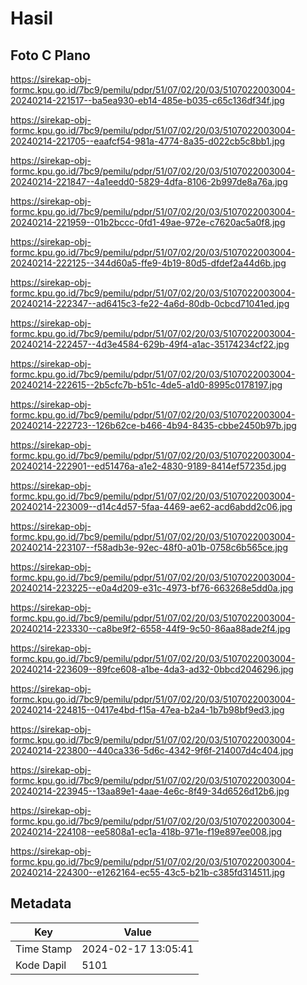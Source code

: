 # Hasil

## Foto C Plano

https://sirekap-obj-formc.kpu.go.id/7bc9/pemilu/pdpr/51/07/02/20/03/5107022003004-20240214-221517--ba5ea930-eb14-485e-b035-c65c136df34f.jpg

https://sirekap-obj-formc.kpu.go.id/7bc9/pemilu/pdpr/51/07/02/20/03/5107022003004-20240214-221705--eaafcf54-981a-4774-8a35-d022cb5c8bb1.jpg

https://sirekap-obj-formc.kpu.go.id/7bc9/pemilu/pdpr/51/07/02/20/03/5107022003004-20240214-221847--4a1eedd0-5829-4dfa-8106-2b997de8a76a.jpg

https://sirekap-obj-formc.kpu.go.id/7bc9/pemilu/pdpr/51/07/02/20/03/5107022003004-20240214-221959--01b2bccc-0fd1-49ae-972e-c7620ac5a0f8.jpg

https://sirekap-obj-formc.kpu.go.id/7bc9/pemilu/pdpr/51/07/02/20/03/5107022003004-20240214-222125--344d60a5-ffe9-4b19-80d5-dfdef2a44d6b.jpg

https://sirekap-obj-formc.kpu.go.id/7bc9/pemilu/pdpr/51/07/02/20/03/5107022003004-20240214-222347--ad6415c3-fe22-4a6d-80db-0cbcd71041ed.jpg

https://sirekap-obj-formc.kpu.go.id/7bc9/pemilu/pdpr/51/07/02/20/03/5107022003004-20240214-222457--4d3e4584-629b-49f4-a1ac-35174234cf22.jpg

https://sirekap-obj-formc.kpu.go.id/7bc9/pemilu/pdpr/51/07/02/20/03/5107022003004-20240214-222615--2b5cfc7b-b51c-4de5-a1d0-8995c0178197.jpg

https://sirekap-obj-formc.kpu.go.id/7bc9/pemilu/pdpr/51/07/02/20/03/5107022003004-20240214-222723--126b62ce-b466-4b94-8435-cbbe2450b97b.jpg

https://sirekap-obj-formc.kpu.go.id/7bc9/pemilu/pdpr/51/07/02/20/03/5107022003004-20240214-222901--ed51476a-a1e2-4830-9189-8414ef57235d.jpg

https://sirekap-obj-formc.kpu.go.id/7bc9/pemilu/pdpr/51/07/02/20/03/5107022003004-20240214-223009--d14c4d57-5faa-4469-ae62-acd6abdd2c06.jpg

https://sirekap-obj-formc.kpu.go.id/7bc9/pemilu/pdpr/51/07/02/20/03/5107022003004-20240214-223107--f58adb3e-92ec-48f0-a01b-0758c6b565ce.jpg

https://sirekap-obj-formc.kpu.go.id/7bc9/pemilu/pdpr/51/07/02/20/03/5107022003004-20240214-223225--e0a4d209-e31c-4973-bf76-663268e5dd0a.jpg

https://sirekap-obj-formc.kpu.go.id/7bc9/pemilu/pdpr/51/07/02/20/03/5107022003004-20240214-223330--ca8be9f2-6558-44f9-9c50-86aa88ade2f4.jpg

https://sirekap-obj-formc.kpu.go.id/7bc9/pemilu/pdpr/51/07/02/20/03/5107022003004-20240214-223609--89fce608-a1be-4da3-ad32-0bbcd2046296.jpg

https://sirekap-obj-formc.kpu.go.id/7bc9/pemilu/pdpr/51/07/02/20/03/5107022003004-20240214-224815--0417e4bd-f15a-47ea-b2a4-1b7b98bf9ed3.jpg

https://sirekap-obj-formc.kpu.go.id/7bc9/pemilu/pdpr/51/07/02/20/03/5107022003004-20240214-223800--440ca336-5d6c-4342-9f6f-214007d4c404.jpg

https://sirekap-obj-formc.kpu.go.id/7bc9/pemilu/pdpr/51/07/02/20/03/5107022003004-20240214-223945--13aa89e1-4aae-4e6c-8f49-34d6526d12b6.jpg

https://sirekap-obj-formc.kpu.go.id/7bc9/pemilu/pdpr/51/07/02/20/03/5107022003004-20240214-224108--ee5808a1-ec1a-418b-971e-f19e897ee008.jpg

https://sirekap-obj-formc.kpu.go.id/7bc9/pemilu/pdpr/51/07/02/20/03/5107022003004-20240214-224300--e1262164-ec55-43c5-b21b-c385fd314511.jpg


## Metadata

| Key        | Value               |
| ---------- | ------------------- |
| Time Stamp | 2024-02-17 13:05:41 |
| Kode Dapil | 5101                |



